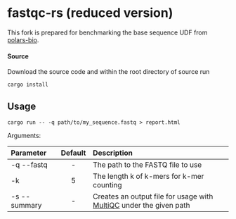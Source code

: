 # fastqc-rs (reduced version)
This fork is prepared for benchmarking the base sequence UDF from [polars-bio](https://github.com/MikolajSzawerda/polars-bio/).

#### Source

Download the source code and within the root directory of source run

    cargo install

## Usage

```
cargo run -- -q path/to/my_sequence.fastq > report.html
```

Arguments: 

| Parameter                 | Default       | Description   |	
| :------------------------ |:-------------:| :-------------|
| -q --fastq 	       |	-           |The path to the FASTQ file to use
| -k          | 5           |The length k of k-mers for k-mer counting
| -s --summary          | -           |Creates an output file for usage with [MultiQC](https://multiqc.info) under the given path
